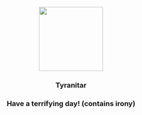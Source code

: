 <p align="center">
    <img src="https://raw.githubusercontent.com/PokeAPI/sprites/master/sprites/pokemon/248.png" width="150" height="150">
</p>
<h3 align="center"> <b>Tyranitar</b></h3>
<h3 align="center">Have a terrifying day! (contains irony)</h3>
